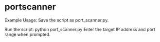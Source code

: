 # portscanner
Example Usage:
Save the script as port_scanner.py.

Run the script:
python port_scanner.py
Enter the target IP address and port range when prompted.

